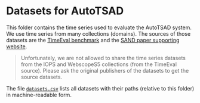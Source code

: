 # Datasets for AutoTSAD

This folder contains the time series used to evaluate the AutoTSAD system.
We use time series from many collections (domains).
The sources of those datasets are the [TimeEval benchmark](https://hpi-information-systems.github.io/timeeval-evaluation-paper/notebooks/Datasets.html) and the [SAND paper supporting website](https://helios2.mi.parisdescartes.fr/~themisp/SAND).

> Unfortunately, we are not allowed to share the time series datasets from the IOPS and WebscopeS5 collections (from the TimeEval source).
> Please ask the original publishers of the datasets to get the source datasets.

The file [`datasets.csv`](./datasets.csv) lists all datasets with their paths (relative to this folder) in machine-readable form.
